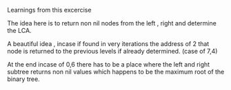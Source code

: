 Learnings from this excercise


The idea here is to return non nil nodes from the left , right and determine the LCA.

A beautiful idea , incase if found in very iterations the address of 2 that node is returned to the previous levels if already determined. (case of 7,4)

At the end incase of 0,6 there has to be a place where the left and right subtree returns non nil values which happens to be the maximum root of the binary tree. 